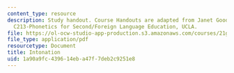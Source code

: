 ```yaml
---
content_type: resource
description: Study handout. Course Handouts are adapted from Janet Goodwin's AP&TESL
  C213-Phonetics for Second/Foreign Language Education, UCLA.
file: https://ol-ocw-studio-app-production.s3.amazonaws.com/courses/21g-223-listening-speaking-and-pronunciation-fall-2004/1a90a9fc439614eba47f7deb2c9251e8_MIT21G_223F04_intonation.pdf
file_type: application/pdf
resourcetype: Document
title: Intonation
uid: 1a90a9fc-4396-14eb-a47f-7deb2c9251e8
---
```

